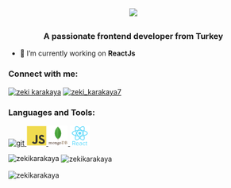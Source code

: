 
<h1 align="center">
    <img src="https://readme-typing-svg.herokuapp.com/?font=Righteous&size=35&center=true&vCenter=true&width=500&height=70&duration=4000&lines=Hi+There!+👋;+I'm+Zeki+Karakaya!;" />
</h1>
<h3 align="center">A passionate frontend developer from Turkey</h3>

- 🔭 I’m currently working on **ReactJs**

<h3 align="left">Connect with me:</h3>
<p align="left">
<a href="https://linkedin.com/in/zeki karakaya" target="blank"><img align="center" src="https://raw.githubusercontent.com/rahuldkjain/github-profile-readme-generator/master/src/images/icons/Social/linked-in-alt.svg" alt="zeki karakaya" height="30" width="40" /></a>
<a href="https://instagram.com/zeki_karakaya7" target="blank"><img align="center" src="https://raw.githubusercontent.com/rahuldkjain/github-profile-readme-generator/master/src/images/icons/Social/instagram.svg" alt="zeki_karakaya7" height="30" width="40" /></a>
</p>

<h3 align="left">Languages and Tools:</h3>
<p align="left"> <a href="https://git-scm.com/" target="_blank" rel="noreferrer"> <img src="https://www.vectorlogo.zone/logos/git-scm/git-scm-icon.svg" alt="git" width="40" height="40"/> </a> <a href="https://developer.mozilla.org/en-US/docs/Web/JavaScript" target="_blank" rel="noreferrer"> <img src="https://raw.githubusercontent.com/devicons/devicon/master/icons/javascript/javascript-original.svg" alt="javascript" width="40" height="40"/> </a> <a href="https://www.mongodb.com/" target="_blank" rel="noreferrer"> <img src="https://raw.githubusercontent.com/devicons/devicon/master/icons/mongodb/mongodb-original-wordmark.svg" alt="mongodb" width="40" height="40"/> </a> <a href="https://reactjs.org/" target="_blank" rel="noreferrer"> <img src="https://raw.githubusercontent.com/devicons/devicon/master/icons/react/react-original-wordmark.svg" alt="react" width="40" height="40"/> </a> </p>

<p><img align="left" src="https://github-readme-stats.vercel.app/api/top-langs?username=zekikarakaya&show_icons=true&locale=en&layout=compact" alt="zekikarakaya" /></p>

<p>&nbsp;<img align="center" src="https://github-readme-stats.vercel.app/api?username=zekikarakaya&show_icons=true&locale=en" alt="zekikarakaya" /></p>

<p><img align="center" src="https://github-readme-streak-stats.herokuapp.com/?user=zekikarakaya&" alt="zekikarakaya" /></p>

